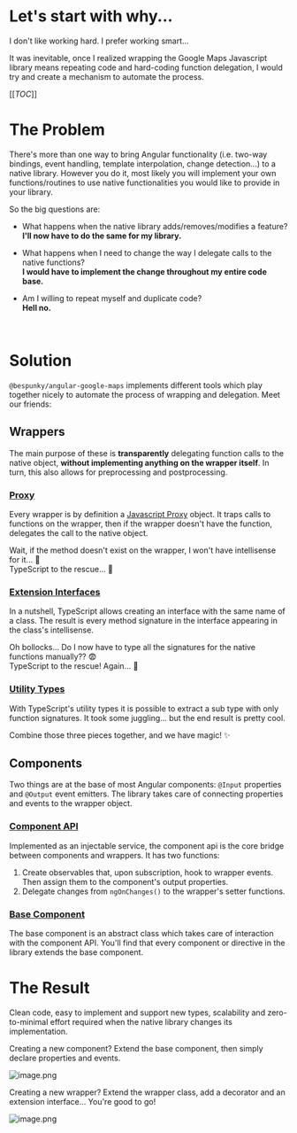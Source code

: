 # Let's start with why...
I don't like working hard. I prefer working smart...

It was inevitable, once I realized wrapping the Google Maps Javascript library means repeating code and hard-coding function delegation, I would try and create a mechanism to automate the process.

[[_TOC_]]

# The Problem
There's more than one way to bring Angular functionality (i.e. two-way bindings, event handling, template interpolation, change detection...) to a native library. However you do it, most likely you will implement your own functions/routines to use native functionalities you would like to provide in your library.

So the big questions are:
* What happens when the native library adds/removes/modifies a feature?  
**I'll now have to do the same for my library.**

* What happens when I need to change the way I delegate calls to the native functions?  
**I would have to implement the change throughout my entire code base.**

* Am I willing to repeat myself and duplicate code?  
**Hell no.**

<br/>

# Solution
`@bespunky/angular-google-maps` implements different tools which play together nicely to automate the process of wrapping and delegation. Meet our friends:

## Wrappers
The main purpose of these is **transparently** delegating function calls to the native object, **without implementing anything on the wrapper itself**. In turn, this also allows for preprocessing and postprocessing.

### [Proxy](https://dev.azure.com/BeSpunky/libraries/_git/angular-google-maps?path=%2Fprojects%2Fbespunky%2Fangular-google-maps%2Fcore%2Futils%2Fproxy-utils.ts&version=GBdevelopment&line=28&lineEnd=29&lineStartColumn=1&lineEndColumn=1&lineStyle=plain)
Every wrapper is by definition a [Javascript Proxy](https://developer.mozilla.org/en-US/docs/Web/JavaScript/Reference/Global_Objects/Proxy) object. It traps calls to functions on the wrapper, then if the wrapper doesn't have the function, delegates the call to the native object.

Wait, if the method doesn't exist on the wrapper, I won't have intellisense for it... 🤔  
TypeScript to the rescue... 🙌

### [Extension Interfaces](https://dev.azure.com/BeSpunky/libraries/_git/angular-google-maps?path=%2Fprojects%2Fbespunky%2Fangular-google-maps%2Fcore%2Fmodules%2Fmap%2Fgoogle-map.ts&version=GBdevelopment&line=16&lineEnd=17&lineStartColumn=1&lineEndColumn=1&lineStyle=plain)
In a nutshell, TypeScript allows creating an interface with the same name of a class. The result is every method signature in the interface appearing in the class's intellisense.

Oh bollocks... Do I now have to type all the signatures for the native functions manually?? 😨  
TypeScript to the rescue! Again... 🙌

### [Utility Types](https://dev.azure.com/BeSpunky/libraries/_git/angular-google-maps?path=%2Fprojects%2Fbespunky%2Fangular-google-maps%2Fcore%2Fabstraction%2Ftypes%2Futils.ts&version=GBdevelopment&line=1&lineEnd=2&lineStartColumn=1&lineEndColumn=1&lineStyle=plain)
With TypeScript's utility types it is possible to extract a sub type with only function signatures. It took some juggling... but the end result is pretty cool.

Combine those three pieces together, and we have magic! ✨

## Components
Two things are at the base of most Angular components: `@Input` properties and `@Output` event emitters.
The library takes care of connecting properties and events to the wrapper object.

### [Component API](https://dev.azure.com/BeSpunky/libraries/_git/angular-google-maps?path=%2Fprojects%2Fbespunky%2Fangular-google-maps%2Fcore%2Fapi%2Fgoogle-maps-component-api.service.ts&version=GBdevelopment&line=19&lineEnd=20&lineStartColumn=1&lineEndColumn=1&lineStyle=plain)
Implemented as an injectable service, the component api is the core bridge between components and wrappers. It has two functions:
1. Create observables that, upon subscription, hook to wrapper events. Then assign them to the component's output properties.
2. Delegate changes from `ngOnChanges()` to the wrapper's setter functions.

### [Base Component](https://dev.azure.com/BeSpunky/libraries/_git/angular-google-maps?path=%2Fprojects%2Fbespunky%2Fangular-google-maps%2Fcore%2Fabstraction%2Fbase%2Fgoogle-maps-component-base.ts&version=GBdevelopment&line=28&lineEnd=29&lineStartColumn=1&lineEndColumn=1&lineStyle=plain)
The base component is an abstract class which takes care of interaction with the component API.
You'll find that every component or directive in the library extends the base component.

# The Result
Clean code, easy to implement and support new types, scalability and zero-to-minimal effort required when the native library changes its implementation.

Creating a new component?
Extend the base component, then simply declare properties and events.

![image.png](/.attachments/image-bcd5dd1a-15b7-4e2b-8c84-13933b2b5350.png)

Creating a new wrapper?
Extend the wrapper class, add a decorator and an extension interface... You're good to go!

![image.png](/.attachments/image-46d14fb6-692c-4775-8718-db4878bae4b1.png)















